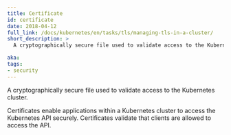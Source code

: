 ```yaml
---
title: Certificate
id: certificate
date: 2018-04-12
full_link: /docs/kubernetes/en/tasks/tls/managing-tls-in-a-cluster/
short_description: >
  A cryptographically secure file used to validate access to the Kubernetes cluster.

aka: 
tags:
- security
---
```

 A cryptographically secure file used to validate access to the Kubernetes cluster.

<!--more--> 

Certificates enable applications within a Kubernetes cluster to access the Kubernetes API securely. Certificates validate that clients are allowed to access the API.

